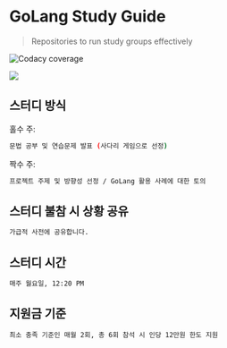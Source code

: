 # GoLang Study Guide
> Repositories to run study groups effectively

![Codacy coverage](https://img.shields.io/codacy/coverage/test?label=npm&logo=steam&logoColor=black&style=flat-square)

![](../header.png)

## 스터디 방식

홀수 주:

```sh
문법 공부 및 연습문제 발표 (사다리 게임으로 선정)
```

짝수 주:

```sh
프로젝트 주제 및 방향성 선정 / GoLang 활용 사례에 대한 토의
```

## 스터디 불참 시 상황 공유
```sh
가급적 사전에 공유합니다.
```

## 스터디 시간
```sh
매주 월요일, 12:20 PM
```

## 지원금 기준
```sh
최소 충족 기준인 매월 2회, 총 6회 참석 시 인당 12만원 한도 지원
```
